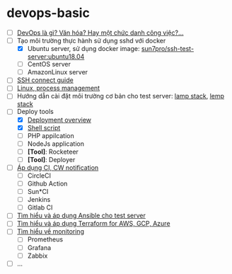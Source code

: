 # devops-basic
- [ ] [DevOps là gì? Văn hóa? Hay một chức danh công việc?...](./docs/intro/README.md)
- [ ] Tạo môi  trường thực hành sử dụng sshd với docker
  + [x] Ubuntu server, sử dụng docker image: [sun7pro/ssh-test-server:ubuntu18.04](https://github.com/sun7pro/docker-library/tree/master/ssh-test-server)
  + [ ] CentOS server
  + [ ] AmazonLinux server
- [ ] [SSH connect guide](./docs/ssh/README.md)
- [ ] [Linux, process management](./docs/linux/README.md)
- [ ] Hướng dẫn cài đặt môi trường cơ bản cho test server: [lamp stack](./docs/lamp/README.md), [lemp stack](./docs/lemp/README.md)
- [ ] Deploy tools
  + [x] [Deployment overview](./docs/cicd/overview.md)
  + [x] [Shell script](./docs/cicd/shell-script.md)
  + [ ] PHP appilcation
  + [ ] NodeJs application
  + [ ] <strong>[Tool]</strong>: Rocketeer
  + [ ] <strong>[Tool]</strong>: Deployer
- [ ] [Áp dụng CI, CW notification](./docs/cicd/README.md)
  + [ ] CircleCI
  + [ ] Github Action
  + [ ] Sun*CI
  + [ ] Jenkins
  + [ ] Gitlab CI 
- [ ] [Tìm hiểu và áp dụng Ansible cho test server](./docs/ansible/README.md)
- [ ] [Tìm hiểu và áp dụng Terraform for AWS, GCP, Azure](./docs/terraform/README.md)
- [ ] [Tìm hiểu về monitoring](./docs/monitoring/README.md)
  + [ ] Prometheus
  + [ ] Grafana
  + [ ] Zabbix
- [ ] ...
